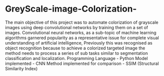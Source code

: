 # GreyScale-image-Colorization-
The main objective of this project was to automate colorization of grayscale images using deep convolutional networks by training them on a set of images. Convolutional neural networks, as a sub-topic of machine learning algorithms garnered popularity as a representative issue for complete visual understanding of artificial intelligence, Previously this was recognised as object recognition because to achieve a colorized targeted image the method needs to process a series of sub tasks similar to segmentation classification and localization.
Programming Language - Python
Model implemented - CNN
Method implemented for comparison - SSIM (Structural Similarity Index) 
